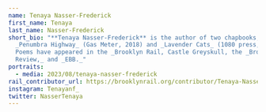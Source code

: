 ```yaml
---
name: Tenaya Nasser-Frederick
first_name: Tenaya
last_name: Nasser-Frederick
short_bio: "**Tenaya Nasser-Frederick** is the author of two chapbooks,
  _Penumbra Highway_ (Gas Meter, 2018) and _Lavender Cats_ (1080 press, 2020).
  Poems have appeared in the _Brooklyn Rail, Castle Greyskull, the _Brooklyn
  Review,_ and _EBB._"
portraits:
  - media: 2023/08/tenaya-nasser-frederick
rail_contributor_url: https://brooklynrail.org/contributor/Tenaya-Nasser-Frederick
instagram: Tenayanf_
twitter: NasserTenaya
---
```

